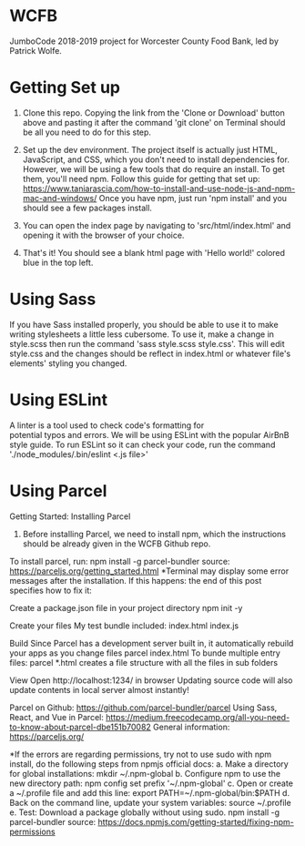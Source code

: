 # WCFB
JumboCode 2018-2019 project for Worcester County Food Bank, led by Patrick Wolfe.


# Getting Set up
1. Clone this repo. Copying the link from the 'Clone or Download' button above and pasting it after the command 'git clone' on Terminal should be all you need to do for this step. 

2. Set up the dev environment. The project itself is actually just 
HTML, JavaScript, and CSS, which you don't need to install 
dependencies for. However, we will be using a few tools that do 
require an install. To get them, you'll need npm. Follow this guide 
for getting that set up: https://www.taniarascia.com/how-to-install-and-use-node-js-and-npm-mac-and-windows/ Once you have npm, just run 
'npm install' and you should see a few packages install. 

3. You can open the index page by navigating to 
'src/html/index.html' and opening it with the browser of your choice. 

4. That's it! You should see a blank html page with 'Hello world!' 
colored blue in the top left. 

# Using Sass
If you have Sass installed properly, you should
be able to use it to make writing stylesheets a little
less cubersome. To use it, make a change in style.scss 
then run the command 'sass style.scss style.css'. This will edit
style.css and the changes should be reflect in index.html
or whatever file's elements' styling you changed. 

# Using ESLint
A linter is a tool used to check code's formatting for  
potential typos and errors. We will be using ESLint
with the popular AirBnB style guide. To run ESLint 
so it can check your code, run the command 
'./node_modules/.bin/eslint &lt;.js file>'

# Using Parcel
Getting Started: 
Installing Parcel
1. Before installing Parcel, we need to install npm, which the instructions should be already given in the WCFB Github repo.

To install parcel, run: 
npm install -g parcel-bundler
source: https://parceljs.org/getting_started.html
*Terminal may display some error messages after the installation. If this happens: the end of this post specifies how to fix it:

Create a package.json file in your project directory
npm init -y

Create your files
My test bundle included: 
index.html
index.js

Build
Since Parcel has a development server built in, it automatically rebuild your apps as you change files
parcel index.html
To bunde multiple entry files: 
parcel *.html creates a file structure with all the files in sub folders

View
Open http://localhost:1234/ in browser
Updating source code will also update contents in local server almost instantly!

Parcel on Github: https://github.com/parcel-bundler/parcel
Using Sass, React, and Vue in Parcel: https://medium.freecodecamp.org/all-you-need-to-know-about-parcel-dbe151b70082
General information: https://parceljs.org/

*If the errors are regarding permissions, try not to use sudo with npm install, do the following steps from npmjs official docs:
a. Make a directory for global installations:
mkdir ~/.npm-global
b. Configure npm to use the new directory path:
npm config set prefix '~/.npm-global'
c. Open or create a ~/.profile file and add this line:
export PATH=~/.npm-global/bin:$PATH
d. Back on the command line, update your system variables:
source ~/.profile
e. Test: Download a package globally without using sudo.
npm install -g parcel-bundler
source: https://docs.npmjs.com/getting-started/fixing-npm-permissions
